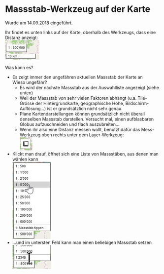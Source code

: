 # Massstab-Werkzeug auf der Karte

Wurde am 14.09.2018 eingeführt.

Ihr findet es unten links auf der Karte, oberhalb des Werkzeugs, dass eine Distanz anzeigt:<br/>
![Massstab-Werkzeug](./mapScale.png)

Was kann es?

- Es zeigt immer den ungefähren aktuellen Massstab der Karte an<br/>
  Wieso ungefähr?
    - Es wird der nächste Massstab aus der Auswahlliste angezeigt (siehe unten)
    - Weil der Massstab von sehr vielen Faktoren abhängt (u.a. Tile-Grösse der Hintergrundkarte, geographische Höhe, Bildschirm-Auflösung...) ist er grundsätzlich nicht sehr genau.
    - Plane Kartendarstellungen können grundsätzlich nicht überall denselben Massstab darstellen. Versucht mal, einen aufblasbaren Globus aufzuschneiden und flach auszubreiten...
    - Wenn ihr also eine Distanz messen wollt, benutzt dafür das Mess-Werkzeug oben rechts unter dem Layer-Werkzeug:<br/>
      ![Messen](./mapMeasure.png)
- Klickt man drauf, öffnet sich eine Liste von Massstäben, aus denen man wählen kann<br/>
  ![Massstab wählen](./mapScaleOpen.png)
- ...und im untersten Feld kann man einen beliebigen Massstab setzen<br/>
  ![Massstab setzen](./mapScaleSet.png)
